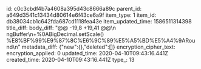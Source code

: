 id: c0c3cbdf4b7a4608a395d43c8666a89c
parent_id: a649d3541c13434d80614e6f43ce6a9f
item_type: 1
item_id: db38034cb1c642fda687cd1118fea43e
item_updated_time: 1586511314398
title_diff: 
body_diff: "@@ -19,8 +19,41 @@\n ngBuffer\n+%0ABigDecimal.setScale() %E8%BF%99%E9%87%8C%E6%9C%89%E5%A5%BD%E5%A4%9ARound\n"
metadata_diff: {"new":{},"deleted":[]}
encryption_cipher_text: 
encryption_applied: 0
updated_time: 2020-04-10T09:43:16.441Z
created_time: 2020-04-10T09:43:16.441Z
type_: 13